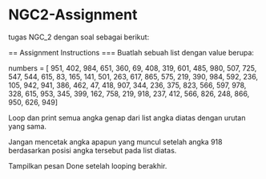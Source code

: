 # NGC2-Assignment

tugas NGC_2 dengan soal sebagai berikut:


==  Assignment Instructions  ===
Buatlah sebuah list dengan value berupa:

  numbers = [
  951, 402, 984, 651, 360, 69, 408, 319, 601, 485, 980, 507, 725, 547, 544, 615, 83, 165, 141, 501, 263, 617, 865, 575, 219, 390, 984, 592, 236, 105, 942, 941, 386, 
  462, 47, 418, 907, 344, 236, 375, 823, 566, 597, 978, 328, 615, 953, 345, 399, 162, 758, 219, 918, 237, 412, 566, 826, 248, 866, 950, 626, 949]
  
Loop dan print semua angka genap dari list angka diatas dengan urutan yang sama.

Jangan mencetak angka apapun yang muncul setelah angka 918 berdasarkan posisi angka tersebut pada list diatas.

Tampilkan pesan Done setelah looping berakhir.
